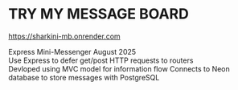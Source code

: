 # TRY MY MESSAGE BOARD

https://sharkini-mb.onrender.com

Express Mini-Messenger August 2025  
Use Express to defer get/post HTTP requests to routers  
Devloped using MVC model for information flow
Connects to Neon database to store messages with PostgreSQL  
